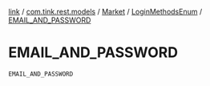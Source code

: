 [link](../../../index.md) / [com.tink.rest.models](../../index.md) / [Market](../index.md) / [LoginMethodsEnum](index.md) / [EMAIL_AND_PASSWORD](./-e-m-a-i-l_-a-n-d_-p-a-s-s-w-o-r-d.md)

# EMAIL_AND_PASSWORD

`EMAIL_AND_PASSWORD`